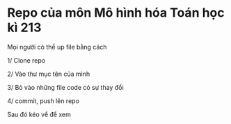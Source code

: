 # Repo của môn Mô hình hóa Toán học kì 213
Mọi người có thể up file bằng cách

1/ Clone repo

2/ Vào thư mục tên của mình

3/ Bỏ vào những file code có sự thay đổi

4/ commit, push lên repo

Sau đó kéo về để xem

